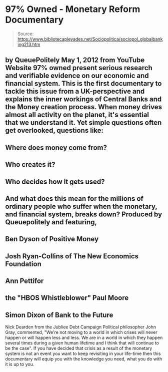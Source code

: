 # 97% Owned - Monetary Reform Documentary

> Source: https://www.bibliotecapleyades.net/Sociopolitica/sociopol_globalbanking213.htm

by
QueuePolitely
May 1, 2012
from
YouTube Website
97% owned present serious research and verifiable evidence on our economic
and financial system.
This is the first documentary to tackle this issue
from a UK-perspective and explains the inner workings of Central Banks and
the Money creation process.
When money drives almost all activity on the planet, it's essential that we
understand it.
Yet simple questions often get overlooked, questions like:
-
Where does money come from?
-
Who creates it?
-
Who decides how it gets used?
-
And what does this mean for the millions of ordinary people who suffer when
the monetary, and financial system, breaks down?
Produced by Queuepolitely and featuring,
-
Ben Dyson of Positive Money
-
Josh
Ryan-Collins of The New Economics Foundation
-
Ann Pettifor
-
the "HBOS
Whistleblower" Paul Moore
-
Simon Dixon of Bank to the Future
-
Nick Dearden from the Jubliee Debt
Campaign
Political philosopher John Gray, commented,
"We're not moving to a world in
which crises will never happen or will happen less and less. We are in a
world in which they happen several times during a given human lifetime and I
think that will continue to be the case".
If you have decided that crisis as a result of the monetary system is not an
event you want to keep revisiting in your life-time then this documentary
will equip you with the knowledge you need, what you do with it is up to
you.
